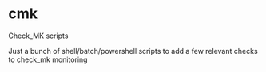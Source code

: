 # cmk
Check_MK scripts

Just a bunch of shell/batch/powershell scripts to add a few relevant checks to check_mk monitoring
